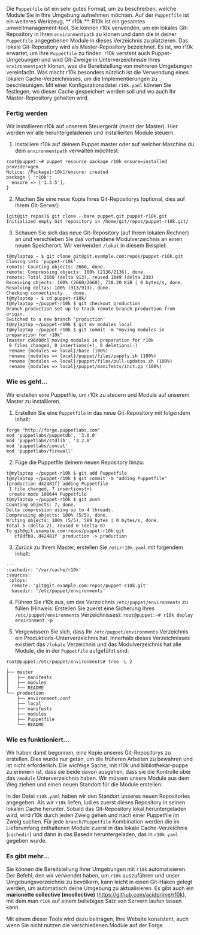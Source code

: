 Die `Puppetfile` ist ein sehr gutes Format, um zu beschreiben, welche Module Sie in Ihre Umgebung aufnehmen möchten. Auf der `Puppetfile` ist ein weiteres Werkzeug, ** r10k **. R10k ist ein gesamtes umweltmanagement-tool. Sie können r10k verwenden, um ein lokales Git-Repository in Ihren `environmentpath` zu klonen und dann die in deiner `Puppetfile` angegebenen Module in dieses Verzeichnis zu platzieren. Das lokale Git-Repository wird als Master-Repository bezeichnet. Es ist, wo r10k erwartet, um Ihre `Puppetfile` zu ​​finden. r10k versteht auch Puppet-Umgebungen und wird Git-Zweige in Unterverzeichnisse Ihres `environmentpath` klonen, was die Bereitstellung von mehreren Umgebungen vereinfacht. Was macht r10k besonders nützlich ist die Verwendung eines lokalen Cache-Verzeichnisses, um die Implementierungen zu beschleunigen. Mit einer Konfigurationsdatei `r10k.yaml` können Sie festlegen, wo dieser Cache gespeichert werden soll und wo auch Ihr Master-Repository gehalten wird.

### Fertig werden

Wir installieren r10k auf unserem Steuergerät (meist der Master). Hier werden wir alle heruntergeladenen und installierten Module steuern.

1. Installiere r10k auf deinem Puppet master oder auf welcher Maschine du dein `environmentpath` verwalten möchtest:
```
root@puppet:~# puppet resource package r10k ensure=installed provider=gem
Notice: /Package[r10k]/ensure: created
package { 'r10k':
  ensure => ['1.3.5'],
}
```

2. Machen Sie eine neue Kopie Ihres Git-Repositorys (optional, dies auf Ihrem Git-Server):
```
[git@git repos]$ git clone --bare puppet.git puppet-r10k.git
Initialized empty Git repository in /home/git/repos/puppet-r10k.git/
```

3. Schauen Sie sich das neue Git-Repository (auf Ihrem lokalen Rechner) an und verschieben Sie das vorhandene Modulverzeichnis an einen neuen Speicherort. Wir verwenden `/lokal` in diesem Beispiel:
```
t@mylaptop ~ $ git clone git@git.example.com:repos/puppet-r10k.git
Cloning into 'puppet-r10k'...
remote: Counting objects: 2660, done.
remote: Compressing objects: 100% (2136/2136), done.
remote: Total 2660 (delta 913), reused 1049 (delta 238)
Receiving objects: 100% (2660/2660), 738.20 KiB | 0 bytes/s, done.
Resolving deltas: 100% (913/913), done.
Checking connectivity... done.
t@mylaptop ~ $ cd puppet-r10k/
t@mylaptop ~/puppet-r10k $ git checkout production
Branch production set up to track remote branch production from origin.
Switched to a new branch 'production'
t@mylaptop ~/puppet-r10k $ git mv modules local
t@mylaptop ~/puppet-r10k $ git commit -m "moving modules in preparation for r10k"
[master c96d0dc] moving modules in preparation for r10k
 9 files changed, 0 insertions(+), 0 deletions(-)
 rename {modules => local}/base (100%)
 rename {modules => local}/puppet/files/papply.sh (100%)
 rename {modules => local}/puppet/files/pull-updates.sh (100%)
 rename {modules => local}/puppet/manifests/init.pp (100%)

```

### Wie es geht...

Wir erstellen eine Puppetfile, um r10k zu steuern und Module auf unserem Master zu installieren.

1. Erstellen Sie eine `Puppetfile` in das neue Git-Repository mit folgendem Inhalt:
```
forge "http://forge.puppetlabs.com"
mod 'puppetlabs/puppetdb', '3.0.0'
mod 'puppetlabs/stdlib', '3.2.0'
mod 'puppetlabs/concat'
mod 'puppetlabs/firewall'
```

2. Füge die Puppetfile deinem neuen Repository hinzu:
```
t@mylaptop ~/puppet-r10k $ git add Puppetfile
t@mylaptop ~/puppet-r10k $ git commit -m "adding Puppetfile"
[production d42481f] adding Puppetfile
 1 file changed, 7 insertions(+)
 create mode 100644 Puppetfile
t@mylaptop ~/puppet-r10k $ git push
Counting objects: 7, done.
Delta compression using up to 4 threads.
Compressing objects: 100% (5/5), done.
Writing objects: 100% (5/5), 589 bytes | 0 bytes/s, done.
Total 5 (delta 2), reused 0 (delta 0)
To git@git.example.com:repos/puppet-r10k.git
   cf8dfb9..d42481f  production -> production
```

3. Zurück zu Ihrem Master, erstellen Sie `/etc/r10k.yaml` mit folgendem Inhalt:
```
---
:cachedir: '/var/cache/r10k'
:sources:
 :plops:
  remote: 'git@git.example.com:repos/puppet-r10k.git'
  basedir: '/etc/puppet/environments'
```

4. Führen Sie r10k aus, um das Verzeichnis `/etc/puppet/environments` zu füllen (Hinweis: Erstellen Sie zuerst eine Sicherung Ihres `/etc/puppet/environments` Verzeichnisses):
`root@puppet:~# r10k deploy environment -p`

5. Vergewissern Sie sich, dass Ihr `/etc/puppet/environments` Verzeichnis ein Produktions-Unterverzeichnis hat. Innerhalb dieses Verzeichnisses existiert das `/lokale` Verzeichnis und das Modulverzeichnis hat alle Module, die in der `Puppetfile` aufgeführt sind:
```
root@puppet:/etc/puppet/environments# tree -L 2
.
├── master
│   ├── manifests
│   ├── modules
│   └── README
└── production
    ├── environment.conf
    ├── local
    ├── manifests
    ├── modules
    ├── Puppetfile
    └── README
```

### Wie es funktioniert...

Wir haben damit begonnen, eine Kopie unseres Git-Repositorys zu erstellen. Dies wurde nur getan, um die früheren Arbeiten zu bewahren und ist nicht erforderlich. Die wichtige Sache, mit r10k und bibliothekar-puppe zu erinnern ist, dass sie beide davon ausgehen, dass sie die Kontrolle über das `/module` Unterverzeichnis haben. Wir müssen unsere Module aus dem Weg ziehen und einen neuen Standort für die Module erstellen.

In der Datei `r10k.yaml` haben wir den Standort unseres neuen Repositories angegeben. Als wir `r10k` liefen, lud es zuerst dieses Repository in seinen lokalen Cache herunter. Sobald das Git-Repository lokal heruntergeladen wird, wird r10k durch jeden Zweig gehen und nach einer Puppetfile im Zweig suchen. Für jede 
`branch/Puppetfile` Kombination werden die im Lieferumfang enthaltenen Module zuerst in das lokale Cache-Verzeichnis (`cachedir`) und dann in das Basedir heruntergeladen, das in `r10k.yaml` gegeben wurde.

### Es gibt mehr...

Sie können die Bereitstellung Ihrer Umgebungen mit `r10k` automatisieren. Der Befehl, den wir verwendet haben, um `r10k` auszuführen und unser Umgebungsverzeichnis zu bevölkern, kann leicht in einen Git-Haken gelegt werden, um automatisch deine Umgebung zu aktualisieren. Es gibt auch ein **marionette collective (mcollective)** (https://github.com/acidprime/r10k), mit dem man `r10k` auf einem beliebigen Satz von Servern laufen lassen kann.

Mit einem dieser Tools wird dazu beitragen, Ihre Website konsistent, auch wenn Sie nicht nutzen die verschiedenen Module auf der Forge.